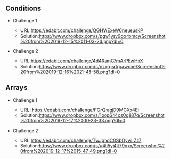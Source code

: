 ## Conditions

* Challenge 1
  * URL:https://edabit.com/challenge/QGHWExeW6neueusKP
  * Solution:https://www.dropbox.com/s/pgw1ysv9oo4xmcy/Screenshot%20from%202019-12-15%2011-03-24.png?dl=0


* Challenge 2
  * URL:https://edabit.com/challenge/4d4RamC7mArPEwHpX
  * Solution:https://www.dropbox.com/s/nzqrgsrtrgawobe/Screenshot%20from%202019-12-16%2021-48-58.png?dl=0




## Arrays

* Challenge 1
  * URL: https://edabit.com/challenge/FGrQragjD9MCXo4Ei
  * Solution:https://www.dropbox.com/s/1oop644cs0g887q/Screenshot%20from%202019-12-17%2000-23-33.png?dl=0

* Challenge 2
  * URL:https://edabit.com/challenge/TwJghdCGSbDywLZz7
  * Solution:https://www.dropbox.com/s/u4ti5yj4it79qxx/Screenshot%20from%202019-12-17%2015-47-49.png?dl=0

